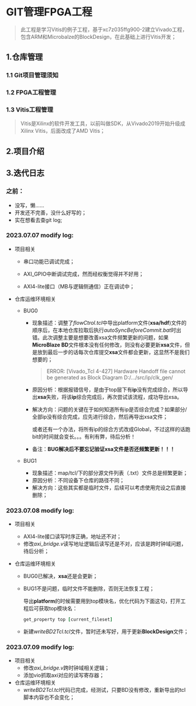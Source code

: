 # GIT管理FPGA工程

>   此工程是学习Vitis的例子工程，基于xc7z035ffg900-2建立Vivado工程，包含ARM和Microbalze的BlockDesign，在此基础上进行Vitis开发；



## 1.仓库管理



### 1.1 Git项目管理须知



### 1.2 FPGA工程管理





### 1.3 Vitis工程管理

>   Vitis是Xilinx的软件开发工具，以前叫做SDK，从Vivado2019开始升级成Xilinx Vitis，后面改成了AMD Vitis；









## 2.项目介绍

















## 3.迭代日志

### 之前：

+   没写，懒......
+   开发还不完善，没什么好写的；
+   实在想看去查git log;

### 2023.07.07 modify log:

+   项目相关

    +   串口功能已调试完成；
    +   AXI_GPIO中断调试完成，然而经权衡觉得并不好用；

    +   AXI4-lite接口（MB与逻辑侧通信）正在调试中；

+   仓库运维环境相关

    +   BUG0

        +   现象描述：调整了*flowCtrol.tcl*中导出platform文件(**xsa/hdf**)文件的顺序后，在本地仓库拉取后执行*autoSyncBeforeCommit.bat*时出错。此次调整主要是想要改善xsa文件频繁更新的问题，如果**MicroBlaze BD**文件根本没有任何修改，则没有必要更新**xsa**文件，但是放到最后一步的话每次仓库提交**xsa**文件都会更新，这显然不是我们想要的；

            >   ERROR: [Vivado_Tcl 4-427] Hardware Handoff file cannot be generated as Block Diagram D:/.../src/ip/clk_gen/

        +   原因分析：根据报错信号，是由于top层下有**ip**没有完成综合，所以导出**xsa**失败，将该**ip**综合完成后，再次尝试该流程，成功导出xsa。

        +   解决方向：问题的关键在于如何知道所有ip是否综合完成？如果部分/全部ip没有综合完成，应先进行综合，然后再导出xsa文件；

            或者还有一个办法，将所有ip的综合方式改成Global，不过这样的话跑bit的时间就会变长。。。有利有弊，待后分析！

        +   备注：**BUG解决后不要忘记验证xsa文件是否还频繁更新！！！**

    +   BUG1
    
        +   现象描述：map/tcl/下的部分源文件列表（.txt）文件总是频繁更新；
        +   原因分析：不同设备下仓库的路径不同；
        +   解决方向：这些其实都是临时文件，后续可以考虑使用完设之后直接删除；

### 2023.07.08 modify log:

+   项目相关

    +   AXI4-lite接口读写时序正确，地址还不对；
    +   修改*axi_bridge.v*读写地址逻辑后读写还是不对，应该是跨时钟域问题，待后分析；

+   仓库运维环境相关

    +   BUG0已解决，**xsa**还是会更新；
    
    +   BUG1不是问题，临时文件不能删除，否则无法恢复工程；
    
        导出**platform**的时候需要用到top模块名，优化代码为下面这句，打开工程后可获取top模块名：
    
        ```tcl
        get_property top [current_fileset]
        ```
    
    +   新建*writeBD2Tcl.tcl*文件，暂时还未写好，用于更新**BlockDesign**文件；
    

### 2023.07.09 modify log:

+   项目相关
    +   修改*axi_bridge.v*跨时钟域相关逻辑；
    +   添加vio抓取axi对应的读写寄存器；
+   仓库运维环境相关
    +   *writeBD2Tcl.tcl*代码已完成，经测试，只要BD没有修改，重新导出的tcl脚本内容也不会变化；
